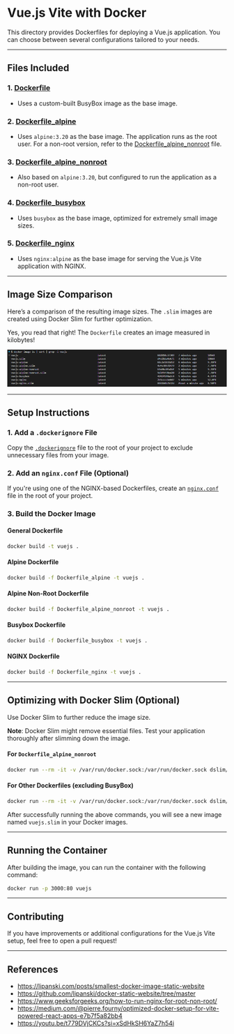 # Vue.js Vite with Docker

This directory provides Dockerfiles for deploying a Vue.js application. You can choose between several
configurations tailored to your needs.

---

## Files Included

### 1. [Dockerfile](Dockerfile)

-   Uses a custom-built BusyBox image as the base image.

### 2. [Dockerfile_alpine](Dockerfile_alpine)

-   Uses `alpine:3.20` as the base image. The application runs as the root user. For a non-root version, refer to the
    [Dockerfile_alpine_nonroot](Dockerfile_alpine_nonroot) file.

### 3. [Dockerfile_alpine_nonroot](Dockerfile_alpine_nonroot)

-   Also based on `alpine:3.20`, but configured to run the application as a non-root user.

### 4. [Dockerfile_busybox](Dockerfile_busybox)

-   Uses `busybox` as the base image, optimized for extremely small image sizes.

### 5. [Dockerfile_nginx](Dockerfile_nginx)

-   Uses `nginx:alpine` as the base image for serving the Vue.js Vite application with NGINX.

---

## Image Size Comparison

Here’s a comparison of the resulting image sizes. The `.slim` images are created using Docker Slim for further
optimization.

Yes, you read that right! The `Dockerfile` creates an image measured in kilobytes!

![alt text](image.png)

---

## Setup Instructions

### 1. Add a `.dockerignore` File

Copy the [`.dockerignore`](.dockerignore) file to the root of your project to exclude unnecessary files from your image.

### 2. Add an `nginx.conf` File (Optional)

If you're using one of the NGINX-based Dockerfiles, create an [`nginx.conf`](nginx.conf) file in the root of your
project.

### 3. Build the Docker Image

#### General Dockerfile

```bash
docker build -t vuejs .
```

#### Alpine Dockerfile

```bash
docker build -f Dockerfile_alpine -t vuejs .
```

#### Alpine Non-Root Dockerfile

```bash
docker build -f Dockerfile_alpine_nonroot -t vuejs .
```

#### Busybox Dockerfile

```bash
docker build -f Dockerfile_busybox -t vuejs .
```

#### NGINX Dockerfile

```bash
docker build -f Dockerfile_nginx -t vuejs .
```

---

## Optimizing with Docker Slim (Optional)

Use Docker Slim to further reduce the image size.

**Note**: Docker Slim might remove essential files. Test your application thoroughly after slimming down the image.

#### For `Dockerfile_alpine_nonroot`

```bash
docker run --rm -it -v /var/run/docker.sock:/var/run/docker.sock dslim/slim build --target vuejs --include-path /var/www/html --include-path /var/log/nginx --include-path /var/lib/nginx --include-path /run/nginx
```

#### For Other Dockerfiles (excluding BusyBox)

```bash
docker run --rm -it -v /var/run/docker.sock:/var/run/docker.sock dslim/slim build --target vuejs --include-path /var/www/html
```

After successfully running the above commands, you will see a new image named `vuejs.slim` in your Docker images.

---

## Running the Container

After building the image, you can run the container with the following command:

```bash
docker run -p 3000:80 vuejs
```

---

## Contributing

If you have improvements or additional configurations for the Vue.js Vite setup, feel free to open a pull request!

---

## References

-   https://lipanski.com/posts/smallest-docker-image-static-website
-   https://github.com/lipanski/docker-static-website/tree/master
-   https://www.geeksforgeeks.org/how-to-run-nginx-for-root-non-root/
-   https://medium.com/@pierre.fourny/optimized-docker-setup-for-vite-powered-react-apps-e7b7f5a82bb4
-   https://youtu.be/t779DVjCKCs?si=xSdHkSH6YaZ7h54i
